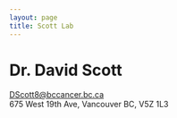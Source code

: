 ```yaml
---
layout: page
title: Scott Lab
---
```


# Dr. David Scott

<DScott8@bccancer.bc.ca>  
675 West 19th Ave, Vancouver BC, V5Z 1L3
